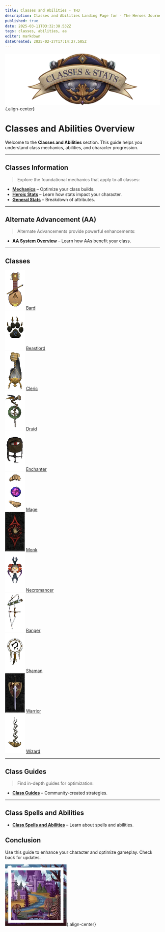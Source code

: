 ```yaml
---
title: Classes and Abilities - THJ
description: Classes and Abilities Landing Page for - The Heroes Journey Emu
published: true
date: 2025-03-11T03:32:38.532Z
tags: classes, abilities, aa
editor: markdown
dateCreated: 2025-02-27T17:14:27.505Z
---
```


![statsandclasses.webp](/classes-and-abilities/statsandclasses.webp){.align-center}

# Classes and Abilities Overview

Welcome to the **Classes and Abilities** section. This guide helps you understand class mechanics, abilities, and character progression.

---

## Classes Information

> Explore the foundational mechanics that apply to all classes:

-   [**Mechanics**](/getting-started/game-mechanics) – Optimize your class builds.
-   [**Heroic Stats**](/classes-and-abilities/heroic-stats) – Learn how stats impact your character.
-   [**General Stats**](/classes-and-abilities/stats) – Breakdown of attributes.

---

## Alternate Advancement (AA)

> Alternate Advancements provide powerful enhancements:

-   [**AA System Overview**](/classes-and-abilities/aa/) – Learn how AAs benefit your class.

---

## Classes

<div class="class-grid">
  <div class="class-card">
    <img src="/bard.gif" alt="Bard">
    <a href="/classes-and-abilities/bard" class="class-button">Bard</a>
  </div>
  <div class="class-card">
    <img src="/beastlord.gif" alt="Beastlord">
    <a href="/classes-and-abilities/beastlord" class="class-button">Beastlord</a>
  </div>
  <div class="class-card">
    <img src="/cleric.gif" alt="Cleric">
    <a href="/classes-and-abilities/cleric" class="class-button">Cleric</a>
  </div>
  <div class="class-card">
    <img src="/druid.gif" alt="Druid">
    <a href="/classes-and-abilities/druid" class="class-button">Druid</a>
  </div>
  <div class="class-card">
    <img src="/enchanter.gif" alt="Enchanter">
    <a href="/classes-and-abilities/enchanter" class="class-button">Enchanter</a>
  </div>
  <div class="class-card">
    <img src="/magician.gif" alt="Mage">
    <a href="/classes-and-abilities/mage" class="class-button">Mage</a>
  </div>
  <div class="class-card">
    <img src="/monk.gif" alt="Monk">
    <a href="/classes-and-abilities/monk" class="class-button">Monk</a>
  </div>
  <div class="class-card">
    <img src="/necromancer.gif" alt="Necromancer">
    <a href="/classes-and-abilities/necromancer" class="class-button">Necromancer</a>
  </div>
  <div class="class-card">
    <img src="/ranger.gif" alt="Ranger">
    <a href="/classes-and-abilities/ranger" class="class-button">Ranger</a>
  </div>
  <div class="class-card">
    <img src="/shaman.gif" alt="Shaman">
    <a href="/classes-and-abilities/shaman" class="class-button">Shaman</a>
  </div>
  <div class="class-card">
    <img src="/warrior.gif" alt="Warrior">
    <a href="/classes-and-abilities/warrior" class="class-button">Warrior</a>
  </div>
  <div class="class-card">
    <img src="/wizard.gif" alt="Wizard">
    <a href="/classes-and-abilities/wizard" class="class-button">Wizard</a>
  </div>
</div>

---

## Class Guides

> Find in-depth guides for optimization:

-   [**Class Guides**](/classes-and-abilities/guides/) – Community-created strategies.

---

## Class Spells and Abilities

-   [**Class Spells and Abilities**](/classes-and-abilities/spells-and-abilities) – Learn about spells and abilities.

## Conclusion

Use this guide to enhance your character and optimize gameplay. Check back for updates.

![pagebreak4.webp](/pagebreak4.webp){.align-center}
